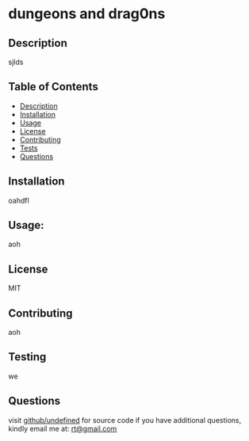 # dungeons and drag0ns



  ## Description
  sjlds
  
  ## Table of Contents
  * [Description](#description)
  * [Installation](#installation)
  * [Usage](#usage)
  * [License](#license)
  * [Contributing](#contributing)
  * [Tests](#tests)
  * [Questions](#questions)
  
  
  ## Installation
  oahdfl

  ## Usage:
  aoh

  ## License
  MIT

  ## Contributing
  aoh

  ## Testing
  we

  ## Questions
  visit [github/undefined](https:www.github.com/iyke) for source code
  if you have additional questions, kindly email me at: rt@gmail.com 

